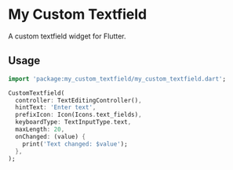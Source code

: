 # My Custom Textfield

A custom textfield widget for Flutter.

## Usage

```dart
import 'package:my_custom_textfield/my_custom_textfield.dart';

CustomTextfield(
  controller: TextEditingController(),
  hintText: 'Enter text',
  prefixIcon: Icon(Icons.text_fields),
  keyboardType: TextInputType.text,
  maxLength: 20,
  onChanged: (value) {
    print('Text changed: $value');
  },
);
